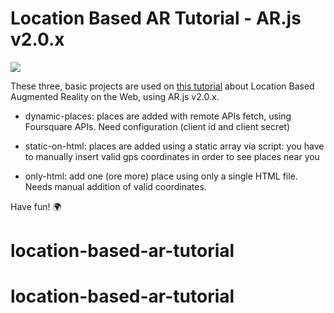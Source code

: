 # Location Based AR Tutorial - AR.js v2.0.x

<img src="https://miro.medium.com/max/2476/1*IymrgzbXR9j7TCqT3GSLNg.png">

These three, basic projects are used on [this tutorial](https://medium.com/chialab-open-source/build-your-location-based-augmented-reality-web-app-c2442e716564) about Location Based Augmented Reality on the Web, using AR.js v2.0.x.

* dynamic-places: places are added with remote APIs fetch, using Foursquare APIs. Need configuration (client id and client secret)

* static-on-html: places are added using a static array via script: you have to manually insert valid gps coordinates in order to see places near you

*  only-html: add one (ore more) place using only a single HTML file. Needs manual addition of valid coordinates.

Have fun! 🌍
# location-based-ar-tutorial
# location-based-ar-tutorial
